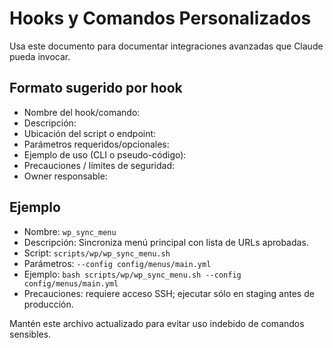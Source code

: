 # Hooks y Comandos Personalizados

Usa este documento para documentar integraciones avanzadas que Claude pueda invocar.

## Formato sugerido por hook
- Nombre del hook/comando:
- Descripción:
- Ubicación del script o endpoint:
- Parámetros requeridos/opcionales:
- Ejemplo de uso (CLI o pseudo-código):
- Precauciones / límites de seguridad:
- Owner responsable:

## Ejemplo
- Nombre: `wp_sync_menu`
- Descripción: Sincroniza menú principal con lista de URLs aprobadas.
- Script: `scripts/wp/wp_sync_menu.sh`
- Parámetros: `--config config/menus/main.yml`
- Ejemplo: `bash scripts/wp/wp_sync_menu.sh --config config/menus/main.yml`
- Precauciones: requiere acceso SSH; ejecutar sólo en staging antes de producción.

Mantén este archivo actualizado para evitar uso indebido de comandos sensibles.
